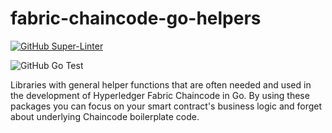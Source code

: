 # fabric-chaincode-go-helpers

[![GitHub Super-Linter](https://github.com/braduf/fabric-chaincode-go-helpers/workflows/Lint%20Code%20Base/badge.svg)](https://github.com/marketplace/actions/super-linter)

![GitHub Go Test](https://github.com/braduf/fabric-chaincode-go-helpers/workflows/Test%20Code%20Base/badge.svg)

Libraries with general helper functions that are often needed and used in the development of Hyperledger Fabric Chaincode in Go. By using these packages you can focus on your smart contract's business logic and forget about underlying Chaincode boilerplate code.
